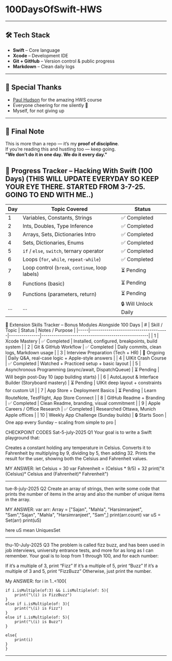 # 100DaysOfSwift-HWS

---

## 🛠 Tech Stack

- **Swift** – Core language  
- **Xcode** – Development IDE  
- **Git + GitHub** – Version control & public progress  
- **Markdown** – Clean daily logs

---

## 🙏 Special Thanks

- [Paul Hudson](https://www.hackingwithswift.com) for the amazing HWS course  
- Everyone cheering for me silently 🫶  
- Myself, for not giving up

---

## 📌 Final Note

This is more than a repo — it’s my **proof of discipline**.  
If you’re reading this and hustling too — keep going.  
**"We don’t do it in one day. We do it every day."**

## 📆 Progress Tracker – Hacking With Swift (100 Days) (THIS WILL UPDATE EVERYDAY SO KEEP YOUR EYE THERE. STARTED FROM 3-7-25. GOING TO END WITH ME..)
| Day | Topic Covered                                   | Status               |
| --- | ----------------------------------------------- | -------------------- |
| 1   | Variables, Constants, Strings                   | ✅ Completed          |
| 2   | Ints, Doubles, Type Inference                   | ✅ Completed          |
| 3   | Arrays, Sets, Dictionaries Intro                | ✅ Completed          |
| 4   | Sets, Dictionaries, Enums                       | ✅ Completed          |
| 5   | `if` / `else`, `switch`, ternary operator       | ✅ Completed          |
| 6   | Loops (`for`, `while`, `repeat-while`)          | ✅ Completed          |
| 7   | Loop control (`break`, `continue`, loop labels) | ⏳ Pending            |
| 8   | Functions (basic)                               | ⏳ Pending            |
| 9   | Functions (parameters, return)                  | ⏳ Pending            |
| …   | …                                               | 🔒 Will Unlock Daily |





 
🔧 Extension Skills Tracker – Bonus Modules Alongside 100 Days
| #   | Skill / Topic                        | Status        | Notes / Purpose                                    |
|-----|--------------------------------------|---------------|----------------------------------------------------|
| 1   | Xcode Mastery                        | ✅ Completed  | Installed, configured, breakpoints, build system  |
| 2   | Git & GitHub Workflow                | ✅ Completed  | Daily commits, clean logs, Markdown usage         |
| 3   | Interview Preparation (Tech + HR)    | 🔄 Ongoing    | Daily Q&A, real-case logic + Apple-style answers  |
| 4   | UIKit Crash Course                   | ✅ Completed  | Watched + Practiced setup + basic layout          |
| 5   | Asynchronous Programming (async/await, DispatchQueue) | ⏳ Pending     | Will begin post-Day 10 (app building starts)     |
| 6   | AutoLayout & Interface Builder (Storyboard mastery) | ⏳ Pending     | UIKit deep layout + constraints for custom UI     |
| 7   | App Store + Deployment Basics        | ⏳ Pending     | Learn RouteNote, TestFlight, App Store Connect    |
| 8   | GitHub Readme + Branding             | ✅ Completed  | Clean Readme, branding, visual commitment         |
| 9   | Apple Careers / Office Research      | ✅ Completed  | Researched Ottawa, Munich Apple offices           |
| 10  | Weekly App Challenge (Sunday builds) | 🔒 Starts Soon | One app every Sunday – scaling from simple to pro |












CHECKPOINT CODES 
Sat-5-july-2025
Q1 Your goal is to write a Swift playground that:

Creates a constant holding any temperature in Celsius.
Converts it to Fahrenheit by multiplying by 9, dividing by 5, then adding 32.
Prints the result for the user, showing both the Celsius and Fahrenheit values.



MY ANSWER: let Celsius = 30
var Fahrenheit = (Celsius * 9/5) + 32
print("it \(Celsius)° Celsius and \(Fahrenheit)° Fahrenheit")
____________________________________________________________________________
tue-8-july-2025
Q2 Create an array of strings, then write some code that prints the number of items in the array and also the number of unique items in the array.





MY ANSWER: var arr: Array = ["Sajan", "Mahla", "Harsimranjeet", "Sam","Sajan", "Mahla", "Harsimranjeet", "Sam",]
print(arr.count)
var uS = Set(arr)
print(uS)

here uS mean UniquesSet

_____________________________________________________________________________
thu-10-July-2025
Q3 The problem is called fizz buzz, and has been used in job interviews, university entrance tests, and more for as long as I can remember. Your goal is to loop from 1 through 100, and for each number:

If it’s a multiple of 3, print “Fizz”
If it’s a multiple of 5, print “Buzz”
If it’s a multiple of 3 and 5, print “FizzBuzz”
Otherwise, just print the number.


My ANSWER: for i in 1..<100{
    
    if i.isMultiple(of:3) && i.isMultiple(of: 5){
        print("\(i) is FizzBuzz")
    }
    else if i.isMultiple(of: 3){
        print("\(i) is Fizz")
    }
    else if i.isMultiple(of: 5){
        print("\(i) is Buzz")
    }
    
    else{
        print(i)
    }
    }
_____________________________________________________________________________
    

 
